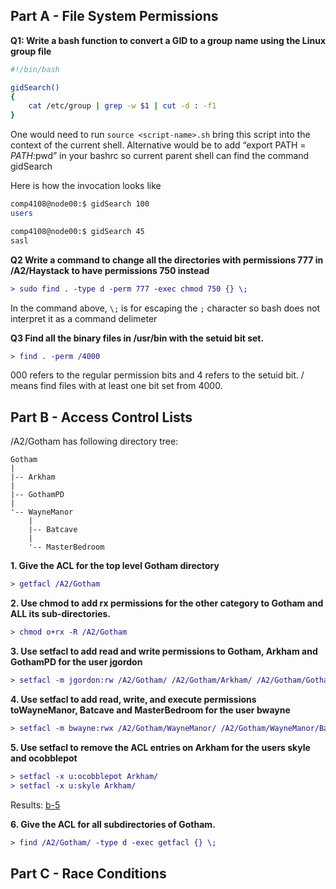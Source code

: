 ## Part A - File System Permissions

**Q1: Write a bash function to convert a GID to a group name using the Linux group file**

```bash
#!/bin/bash

gidSearch()
{
	cat /etc/group | grep -w $1 | cut -d : -f1
}
```

One would need to run ```source <script-name>.sh``` bring this script into the context of the current shell. 
Alternative would be to add “export PATH = $PATH:$pwd” in your bashrc so current parent shell can find the command gidSearch

Here is how the invocation looks like

```bash
comp4108@node00:$ gidSearch 100
users

comp4108@node00:$ gidSearch 45
sasl
```

**Q2 Write a command to change all the directories with permissions 777 in /A2/Haystack to have permissions 750 instead**

```diff
> sudo find . -type d -perm 777 -exec chmod 750 {} \;
```

In the command above, ```\;``` is for escaping the ```;``` character so bash does not interpret it as a command delimeter

**Q3 Find all the binary files in /usr/bin with the setuid bit set.**

```diff 
> find . -perm /4000
```

000 refers to the regular permission bits and 4 refers to the setuid bit. / means find files with at least one bit set from 4000.

## Part B - Access Control Lists

/A2/Gotham has following directory tree: 

```
Gotham
|
|-- Arkham
|
|-- GothamPD
|
'-- WayneManor
    |
    |-- Batcave
    |
    '-- MasterBedroom
```

**1. Give the ACL for the top level Gotham directory** 
```diff 
> getfacl /A2/Gotham
``` 

**2. Use chmod to add rx permissions for the other category to Gotham and ALL its sub-directories.** 
```diff
> chmod o+rx -R /A2/Gotham
```

**3. Use setfacl to add read and write permissions to Gotham, Arkham and GothamPD for the user jgordon**
```diff
> setfacl -m jgordon:rw /A2/Gotham/ /A2/Gotham/Arkham/ /A2/Gotham/GothamPD/
```

**4. Use setfacl to add read, write, and execute permissions toWayneManor, Batcave and MasterBedroom for the user bwayne** 
```diff
> setfacl -m bwayne:rwx /A2/Gotham/WayneManor/ /A2/Gotham/WayneManor/Batcave/ /A2/Gotham/WayneManor/MasterBedroom/ 
```

**5. Use setfacl to remove the ACL entries on Arkham for the users skyle and ocobblepot** 
```diff
> setfacl -x u:ocobblepot Arkham/
> setfacl -x u:skyle Arkham/
```

Results: 
[b-5](images/b-5.png)

**6. Give the ACL for all subdirectories of Gotham.** 
```diff
> find /A2/Gotham/ -type d -exec getfacl {} \; 
```

## Part C - Race Conditions

